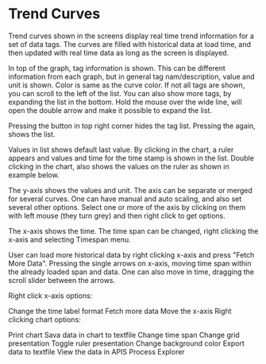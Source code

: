 # Trend Curves

Trend curves shown in the screens display real time trend information for a set of data tags. The curves are filled with historical data at load time, and then updated with real time data as long as the screen is displayed.

In top of the graph, tag information is shown. This can be different information from each graph, but in general tag nam/description, value and unit is shown. Color is same as the curve color. If not all tags are shown, you can scroll to the left of the list. You can also show more tags, by expanding the list in the bottom. Hold the mouse over the wide line, will open the double arrow and make it possible to expand the list.

Pressing the  button in top right corner hides the tag list. Pressing the  again, shows the list.

Values in list shows default last value. By clicking in the chart, a ruler appears and values and time for the time stamp is shown in the list. Double clicking in the chart, also shows the values on the ruler as shown in example below.

The y-axis shows the values and unit. The axis can be separate or merged for several curves. One can have manual and auto scaling, and also set several other options. Select one or more of the axis by clicking on them with left mouse (they turn grey) and then right click to get options.

The x-axis shows the time. The time span can be changed, right clicking the x-axis and selecting Timespan menu.

User can load more historical data by right clicking x-axis and press "Fetch More Data". Pressing the single arrows on x-axis, moving time span within the already loaded span and data. One can also move in time, dragging the scroll slider between the arrows.

 



 

Right click x-axis options:

Change the time label format
Fetch more data
Move the x-axis
Right clicking chart options:

Print chart
Sava data in chart to textfile
Change time span
Change grid presentation
Toggle ruler presentation
Change background color
Export data to textfile
View the data in APIS Process Explorer
 